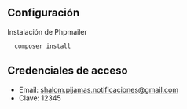 ## Configuración

Instalación de Phpmailer

```bash
  composer install
```
    
## Credenciales de acceso
- Email: shalom.pijamas.notificaciones@gmail.com
- Clave: 12345
